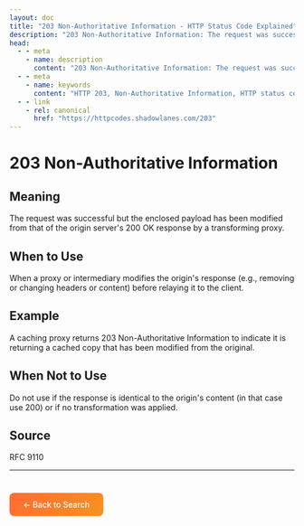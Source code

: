 ```yaml
---
layout: doc
title: "203 Non-Authoritative Information - HTTP Status Code Explained"
description: "203 Non-Authoritative Information: The request was successful but the enclosed payload has been modified from that of the origin server's 200 OK response by ..."
head:
  - - meta
    - name: description
      content: "203 Non-Authoritative Information: The request was successful but the enclosed payload has been modified from that of the origin server's 200 OK response by ..."
  - - meta
    - name: keywords
      content: "HTTP 203, Non-Authoritative Information, HTTP status code, REST API, web development"
  - - link
    - rel: canonical
      href: "https://httpcodes.shadowlanes.com/203"
---
```


# 203 Non-Authoritative Information

## Meaning

The request was successful but the enclosed payload has been modified from that of the origin server's 200 OK response by a transforming proxy.

## When to Use

When a proxy or intermediary modifies the origin's response (e.g., removing or changing headers or content) before relaying it to the client.

## Example

A caching proxy returns 203 Non-Authoritative Information to indicate it is returning a cached copy that has been modified from the original.

## When Not to Use

Do not use if the response is identical to the origin's content (in that case use 200) or if no transformation was applied.

## Source

RFC 9110

---

<div style="margin-top: 40px;">
  <a href="/" style="display: inline-block; padding: 12px 24px; background: linear-gradient(135deg, #ff6b35, #f7931e); color: white; text-decoration: none; border-radius: 8px; font-weight: 500;">← Back to Search</a>
</div>
